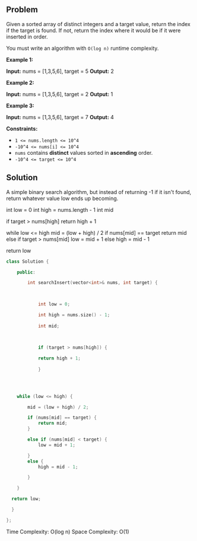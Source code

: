 ## Problem
Given a sorted array of distinct integers and a target value, return the index if the target is found. If not, return the index where it would be if it were inserted in order.

You must write an algorithm with `O(log n)` runtime complexity.

**Example 1:**

**Input:** nums = [1,3,5,6], target = 5
**Output:** 2

**Example 2:**

**Input:** nums = [1,3,5,6], target = 2
**Output:** 1

**Example 3:**

**Input:** nums = [1,3,5,6], target = 7
**Output:** 4

**Constraints:**

- `1 <= nums.length <= 10^4`
- `-10^4 <= nums[i] <= 10^4`
- `nums` contains **distinct** values sorted in **ascending** order.
- `-10^4 <= target <= 10^4`

## Solution

A simple binary search algorithm, but instead of returning -1 if it isn't found, return whatever value low ends up becoming.

int low = 0
int high = nums.length - 1
int mid

if target > nums[high] 
	return high + 1 

while low <= high
	mid = (low + high) / 2
	if nums[mid] == target
		return mid 
	else if target > nums[mid]
		low = mid + 1
	else
		high = mid - 1

return low

```C++
class Solution {

	public:

		int searchInsert(vector<int>& nums, int target) {

  

			int low = 0;

			int high = nums.size() - 1;
			
			int mid;

  

			if (target > nums[high]) {
			
			return high + 1;
			
			}

  
  

	while (low <= high) {

		mid = (low + high) / 2;

		if (nums[mid] == target) {
			return mid;
		}

		else if (nums[mid] < target) {
			low = mid + 1;

		}
		else {
			high = mid - 1;

		}

	}

  return low;

  }

};
```

Time Complexity: O(log n)
Space Complexity: O(1)